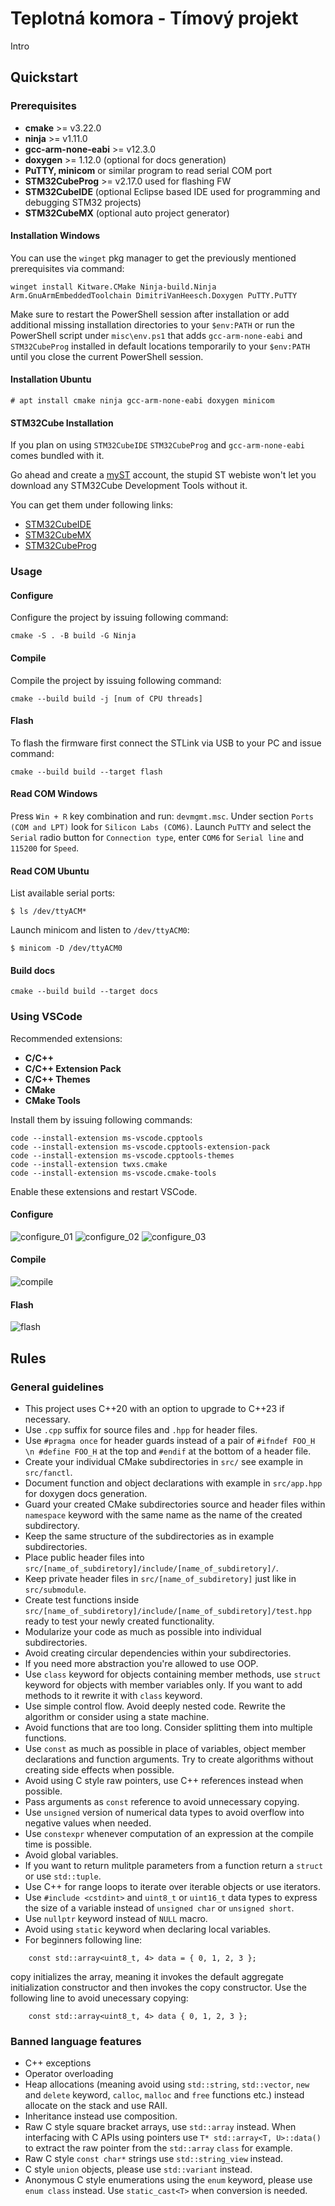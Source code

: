 # Teplotná komora - Tímový projekt

Intro

## Quickstart

### Prerequisites

- **cmake** >= v3.22.0
- **ninja** >= v1.11.0
- **gcc-arm-none-eabi** >= v12.3.0
- **doxygen** >= 1.12.0 (optional for docs generation)
- **PuTTY, minicom** or similar program to read serial COM port
- **STM32CubeProg** >= v2.17.0 used for flashing FW
- **STM32CubeIDE** (optional Eclipse based IDE used for programming and debugging STM32 projects)
- **STM32CubeMX** (optional auto project generator)

#### Installation Windows

You can use the `winget` pkg manager to get the previously mentioned prerequisites via command:
```
winget install Kitware.CMake Ninja-build.Ninja Arm.GnuArmEmbeddedToolchain DimitriVanHeesch.Doxygen PuTTY.PuTTY
```

Make sure to restart the PowerShell session after installation or add additional missing installation directories to your `$env:PATH` or run the PowerShell script under `misc\env.ps1` that adds `gcc-arm-none-eabi` and `STM32CubeProg` installed in default locations temporarily to your `$env:PATH` until you close the current PowerShell session.

#### Installation Ubuntu

```
# apt install cmake ninja gcc-arm-none-eabi doxygen minicom
```

#### STM32Cube Installation

If you plan on using `STM32CubeIDE` `STM32CubeProg` and  `gcc-arm-none-eabi` comes bundled with it.

Go ahead and create a [myST](https://my.st.com) account, the stupid ST webiste won't let you download any STM32Cube Development Tools without it.

You can get them under following links:
- [STM32CubeIDE](https://www.st.com/en/development-tools/stm32cubeide.html#st-get-software)
- [STM32CubeMX](https://www.st.com/en/development-tools/stm32cubemx.html#st-get-software)
- [STM32CubeProg](https://www.st.com/en/development-tools/stm32cubeprog.html#st-get-software)

### Usage

#### Configure

Configure the project by issuing following command:
```
cmake -S . -B build -G Ninja
```

#### Compile

Compile the project by issuing following command:
```
cmake --build build -j [num of CPU threads]
```

#### Flash

To flash the firmware first connect the STLink via USB to your PC and issue command:
```
cmake --build build --target flash
```

#### Read COM Windows

Press `Win + R` key combination and run: `devmgmt.msc`. Under section `Ports (COM and LPT)` look for `Silicon Labs (COM6)`. Launch `PuTTY` and select the `Serial` radio button for `Connection type`, enter `COM6` for `Serial line` and `115200` for `Speed`.

#### Read COM Ubuntu

List available serial ports:
```
$ ls /dev/ttyACM*
```

Launch minicom and listen to `/dev/ttyACM0`:
```
$ minicom -D /dev/ttyACM0
```

#### Build docs

```
cmake --build build --target docs
```

### Using VSCode

Recommended extensions:

- **C/C++**
- **C/C++ Extension Pack**
- **C/C++ Themes**
- **CMake**
- **CMake Tools**

Install them by issuing following commands:
```
code --install-extension ms-vscode.cpptools
code --install-extension ms-vscode.cpptools-extension-pack
code --install-extension ms-vscode.cpptools-themes
code --install-extension twxs.cmake
code --install-extension ms-vscode.cmake-tools
```

Enable these extensions and restart VSCode.

#### Configure

![configure_01](misc/readme_images/vscode/configure_01.jpg)
![configure_02](misc/readme_images/vscode/configure_02.jpg)
![configure_03](misc/readme_images/vscode/configure_03.jpg)

#### Compile

![compile](misc/readme_images/vscode/compile.jpg)

#### Flash

![flash](misc/readme_images/vscode/flash.jpg)

## Rules

### General guidelines

- This project uses C++20 with an option to upgrade to C++23 if necessary.
- Use `.cpp` suffix for source files and `.hpp` for header files.
- Use `#pragma once` for header guards instead of a pair of `#ifndef FOO_H \n #define FOO_H` at the top and `#endif` at the bottom of a header file.
- Create your individual CMake subdirectories in `src/` see example in `src/fanctl`.
- Document function and object declarations with example in `src/app.hpp` for doxygen docs generation.
- Guard your created CMake subdirectories source and header files within `namespace` keyword with the same name as the name of the created subdirectory.
- Keep the same structure of the subdirectories as in example subdirectories.
- Place public header files into `src/[name_of_subdiretory]/include/[name_of_subdiretory]/`.
- Keep private header files in `src/[name_of_subdiretory]` just like in `src/submodule`.
- Create test functions inside `src/[name_of_subdiretory]/include/[name_of_subdiretory]/test.hpp` ready to test your newly created functionality.
- Modularize your code as much as possible into individual subdirectories.
- Avoid creating circular dependencies within your subdirectories.
- If you need more abstraction you're allowed to use OOP.
- Use `class` keyword for objects containing member methods, use `struct` keyword for objects with member variables only. If you want to add methods to it rewrite it with `class` keyword.
- Use simple control flow. Avoid deeply nested code. Rewrite the algorithm or consider using a state machine.
- Avoid functions that are too long. Consider splitting them into multiple functions.
- Use `const` as much as possible in place of variables, object member declarations and function arguments. Try to create algorithms without creating side effects when possible.
- Avoid using C style raw pointers, use C++ references instead when possible.
- Pass arguments as `const` reference to avoid unnecessary copying.
- Use `unsigned` version of numerical data types to avoid overflow into negative values when needed.
- Use `constexpr` whenever computation of an expression at the compile time is possible.
- Avoid global variables.
- If you want to return mulitple parameters from a function return a `struct` or use `std::tuple`.
- Use C++ for range loops to iterate over iterable objects or use iterators.
- Use `#include <cstdint>` and `uint8_t` or `uint16_t` data types to express the size of a variable instead of `unsigned char` or `unsigned short`.
- Use `nullptr` keyword instead of `NULL` macro.
- Avoid using `static` keyword when declaring local variables.
- For beginners following line:
```
    const std::array<uint8_t, 4> data = { 0, 1, 2, 3 };
```
copy initializes the array, meaning it invokes the default aggregate initialization constructor and then invokes the copy constructor. Use the following line to avoid unecessary copying:
```
    const std::array<uint8_t, 4> data { 0, 1, 2, 3 };
```

### Banned language features

- C++ exceptions
- Operator overloading
- Heap allocations (meaning avoid using `std::string`, `std::vector`, `new` and `delete` keyword, `calloc`, `malloc` and `free` functions etc.) instead allocate on the stack and use RAII.
- Inheritance instead use composition.
- Raw C style square bracket arrays, use `std::array` instead. When interfacing with C APIs using pointers use `T* std::array<T, U>::data()` to extract the raw pointer from the `std::array` `class` for example.
- Raw C style `const char*` strings use `std::string_view` instead.
- C style `union` objects, please use `std::variant` instead.
- Anonymous C style enumerations using the `enum` keyword, please use `enum class` instead. Use `static_cast<T>` when conversion is needed.